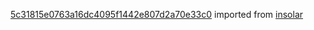 [5c31815e0763a16dc4095f1442e807d2a70e33c0](https://github.com/insolar/insolar/commit/5c31815e0763a16dc4095f1442e807d2a70e33c0) imported from [insolar](https://github.com/insolar/insolar)
